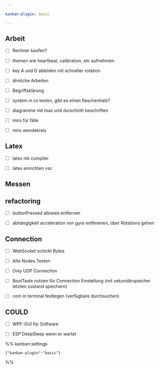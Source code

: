 ```yaml
---

kanban-plugin: basic

---
```


## Arbeit

- [ ] Rechner kaufen?
- [ ] themen wie heartbeat, calibration, etc aufnehmen
- [ ] key A und D abbilden mit schneller rotation
- [ ] ähnliche Arbeiten
- [ ] Begriffsklärung
- [ ] system in cs testen, gibt es einen flaschenhals?
- [ ] diagramme mit max und durschnitt beschriften
- [ ] miro für fälle
- [ ] miro wendekreis


## Latex

- [ ] latex mk compiler
- [ ] latex einrichten vsc


## Messen



## refactoring

- [ ] buttonPressed allowed entfernen
- [ ] abhängigkeit acceleration von gyro entferenen, über Rotations gehen


## Connection

- [ ] WebSocket schickt Bytes
- [ ] Alte Nodes Testen
- [ ] Only UDP Connection
- [ ] BootTaste nutzen für Connection Einstellung (mit sekundärspeicher letzten zustand speichern)
- [ ] com in terminal festlegen (verfügbare durchsuchen)


## COULD

- [ ] WPF-GUI für Software
- [ ] ESP DeepSleep wenn er wartet




%% kanban:settings
```
{"kanban-plugin":"basic"}
```
%%